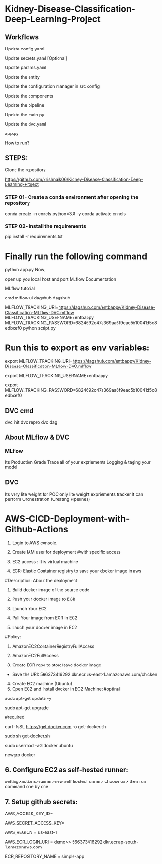 # Kidney-Disease-Classification-Deep-Learning-Project
## Workflows

Update config.yaml

Update secrets.yaml [Optional]

Update params.yaml

Update the entity

Update the configuration manager in src config

Update the components

Update the pipeline

Update the main.py

Update the dvc.yaml

app.py

How to run?
## STEPS:
Clone the repository

https://github.com/krishnaik06/Kidney-Disease-Classification-Deep-Learning-Project
### STEP 01- Create a conda environment after opening the repository
conda create -n cnncls python=3.8 -y
conda activate cnncls
### STEP 02- install the requirements
pip install -r requirements.txt

# Finally run the following command
python app.py
Now,

open up you local host and port
MLflow
Documentation

MLflow tutorial

cmd
mlflow ui
dagshub
dagshub

MLFLOW_TRACKING_URI=https://dagshub.com/entbappy/Kidney-Disease-Classification-MLflow-DVC.mlflow
MLFLOW_TRACKING_USERNAME=entbappy
MLFLOW_TRACKING_PASSWORD=6824692c47a369aa6f9eac5b10041d5c8edbcef0
python script.py

# Run this to export as env variables:

export MLFLOW_TRACKING_URI=https://dagshub.com/entbappy/Kidney-Disease-Classification-MLflow-DVC.mlflow

export MLFLOW_TRACKING_USERNAME=entbappy 

export MLFLOW_TRACKING_PASSWORD=6824692c47a369aa6f9eac5b10041d5c8edbcef0
## DVC cmd
dvc init
dvc repro
dvc dag
## About MLflow & DVC
### MLflow

Its Production Grade
Trace all of your expriements
Logging & taging your model

## DVC

Its very lite weight for POC only
lite weight expriements tracker
It can perform Orchestration (Creating Pipelines)

# AWS-CICD-Deployment-with-Github-Actions
1. Login to AWS console.
2. Create IAM user for deployment
#with specific access

1. EC2 access : It is virtual machine

2. ECR: Elastic Container registry to save your docker image in aws


#Description: About the deployment

1. Build docker image of the source code

2. Push your docker image to ECR

3. Launch Your EC2 

4. Pull Your image from ECR in EC2

5. Lauch your docker image in EC2

#Policy:

1. AmazonEC2ContainerRegistryFullAccess

2. AmazonEC2FullAccess
3. Create ECR repo to store/save docker image
- Save the URI: 566373416292.dkr.ecr.us-east-1.amazonaws.com/chicken
4. Create EC2 machine (Ubuntu)
5. Open EC2 and Install docker in EC2 Machine:
#optinal

sudo apt-get update -y

sudo apt-get upgrade

#required

curl -fsSL https://get.docker.com -o get-docker.sh

sudo sh get-docker.sh

sudo usermod -aG docker ubuntu

newgrp docker
## 6. Configure EC2 as self-hosted runner:
setting>actions>runner>new self hosted runner> choose os> then run command one by one
## 7. Setup github secrets:
AWS_ACCESS_KEY_ID=

AWS_SECRET_ACCESS_KEY=

AWS_REGION = us-east-1

AWS_ECR_LOGIN_URI = demo>>  566373416292.dkr.ecr.ap-south-1.amazonaws.com

ECR_REPOSITORY_NAME = simple-app